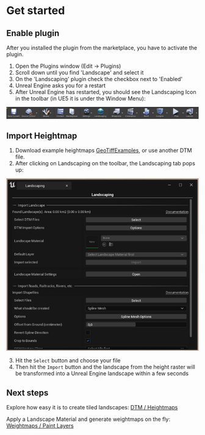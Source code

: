 # Get started

## Enable plugin

After you installed the plugin from the marketplace, you have to activate the plugin.

1) Open the Plugins window (Edit -> Plugins)
2) Scroll down until you find 'Landscape' and select it
3) On the 'Landscaping' plugin check the checkbox next to 'Enabled'
4) Unreal Engine asks you for a restart
5) After Unreal Engine has restarted, you should see the Landscaping Icon in the toolbar (in UE5 it is under the Window Menu):

![Toolbar with Landscaping](_media/ue4_toolbar_with_landscaping.jpg)

## Import Heightmap

1) Download example heightmaps [GeoTiffExamples](https://cloud.ludicdrive.com/s/4HQPy8phBTxEL4z/download), or use another DTM file.
2) After clicking on Landscaping on the toolbar, the Landscaping tab pops up:

![Landscaping Tab](_media/ue4_landscaping_tab.jpg)

3) Hit the `Select` button and choose your file
4) Then hit the `Import` button and the landscape from the height raster will be transformed into a Unreal Engine landscape within a few seconds

## Next steps

Explore how easy it is to create tiled landscapes: [DTM / Heightmaps](heights.md?id=heights)

Apply a Landscape Material and generate weightmaps on the fly: [Weightmaps / Paint Layers](landcover.md?id=landcover)
